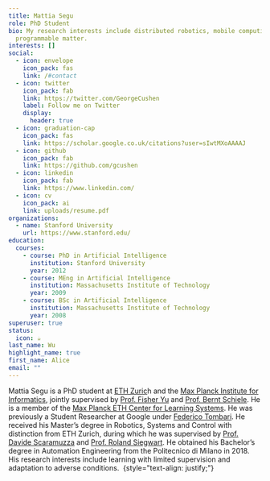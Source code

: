 ```yaml
---
title: Mattia Segu
role: PhD Student
bio: My research interests include distributed robotics, mobile computing and
  programmable matter.
interests: []
social:
  - icon: envelope
    icon_pack: fas
    link: /#contact
  - icon: twitter
    icon_pack: fab
    link: https://twitter.com/GeorgeCushen
    label: Follow me on Twitter
    display:
      header: true
  - icon: graduation-cap
    icon_pack: fas
    link: https://scholar.google.co.uk/citations?user=sIwtMXoAAAAJ
  - icon: github
    icon_pack: fab
    link: https://github.com/gcushen
  - icon: linkedin
    icon_pack: fab
    link: https://www.linkedin.com/
  - icon: cv
    icon_pack: ai
    link: uploads/resume.pdf
organizations:
  - name: Stanford University
    url: https://www.stanford.edu/
education:
  courses:
    - course: PhD in Artificial Intelligence
      institution: Stanford University
      year: 2012
    - course: MEng in Artificial Intelligence
      institution: Massachusetts Institute of Technology
      year: 2009
    - course: BSc in Artificial Intelligence
      institution: Massachusetts Institute of Technology
      year: 2008
superuser: true
status:
  icon: ☕️
last_name: Wu
highlight_name: true
first_name: Alice
email: ""
---
```

Mattia Segu is a PhD student at [ETH Zuric](https://ethz.ch/en.html)h and the [Max Planck Institute for Informatics](https://www.mpi-inf.mpg.de/home/), jointly supervised by [Prof. Fisher Yu](https://www.yf.io/) and [Prof. Bernt Schiele](https://www.mpi-inf.mpg.de/departments/computer-vision-and-machine-learning/people/bernt-schiele). He is a member of the [Max Planck ETH Center for Learning Systems](https://learning-systems.org/). He was previously a Student Researcher at Google under [Federico Tombari](https://federicotombari.github.io/). He received his Master’s degree in Robotics, Systems and Control with distinction from ETH Zurich, during which he was supervised by [Prof. Davide Scaramuzza](https://rpg.ifi.uzh.ch/people_scaramuzza.html) and [Prof. Roland Siegwart](https://asl.ethz.ch/the-lab/people/person-detail.Mjk5ODE=.TGlzdC8yMDI4LDEyMDExMzk5Mjg=.html). He obtained his Bachelor’s degree in Automation Engineering from the Politecnico di Milano in 2018. His research interests include learning with limited supervision and adaptation to adverse conditions. 
{style="text-align: justify;"}